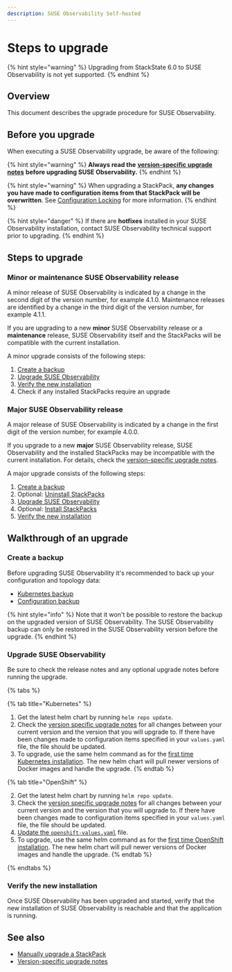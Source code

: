 ```yaml
---
description: SUSE Observability Self-hosted
---
```


# Steps to upgrade

{% hint style="warning" %}
Upgrading from StackState 6.0 to SUSE Observability is not yet supported.
{% endhint %}

## Overview

This document describes the upgrade procedure for SUSE Observability.

## Before you upgrade

When executing a SUSE Observability upgrade, be aware of the following:

{% hint style="warning" %}
**Always read the** [**version-specific upgrade notes**](version-specific-upgrade-instructions.md) **before upgrading SUSE Observability.**
{% endhint %}

{% hint style="warning" %}
When upgrading a StackPack, **any changes you have made to configuration items from that StackPack will be overwritten**. See [Configuration Locking](../../stackpacks/about-stackpacks.md#locked-configuration-items) for more information.
{% endhint %}

{% hint style="danger" %}
If there are **hotfixes** installed in your SUSE Observability installation, contact SUSE Observability technical support prior to upgrading.
{% endhint %}

## Steps to upgrade

### Minor or maintenance SUSE Observability release

A minor release of SUSE Observability is indicated by a change in the second digit of the version number, for example 4.1.0. Maintenance releases are identified by a change in the third digit of the version number, for example 4.1.1.

If you are upgrading to a new **minor** SUSE Observability release or a **maintenance** release, SUSE Observability itself and the StackPacks will be compatible with the current installation.

A minor upgrade consists of the following steps:

1. [Create a backup](#create-a-backup)
2. [Upgrade SUSE Observability](#upgrade-stackstate)
3. [Verify the new installation](#verify-the-new-installation)
4. Check if any installed StackPacks require an upgrade

### Major SUSE Observability release

A major release of SUSE Observability is indicated by a change in the first digit of the version number, for example 4.0.0.

If you upgrade to a new **major** SUSE Observability release, SUSE Observability and the installed StackPacks may be incompatible with the current installation. For details, check the [version-specific upgrade notes](version-specific-upgrade-instructions.md).

A major upgrade consists of the following steps:

1. [Create a backup](steps-to-upgrade.md#create-a-backup)
2. Optional: [Uninstall StackPacks](steps-to-upgrade.md#uninstall-stackpacks-optional)
3. [Upgrade SUSE Observability](steps-to-upgrade.md#upgrade-stackstate)
4. Optional: [Install StackPacks](steps-to-upgrade.md#install-stackpacks-optional)
5. [Verify the new installation](steps-to-upgrade.md#verify-the-new-installation)

## Walkthrough of an upgrade

### Create a backup

Before upgrading SUSE Observability it's recommended to back up your configuration and topology data:

* [Kubernetes backup](../data-management/backup_restore/kubernetes_backup.md)
* [Configuration backup](../data-management/backup_restore/configuration_backup.md)

{% hint style="info" %}
Note that it won't be possible to restore the backup on the upgraded version of SUSE Observability. The SUSE Observability backup can only be restored in the SUSE Observability version before the upgrade.
{% endhint %}

### Upgrade SUSE Observability

Be sure to check the release notes and any optional upgrade notes before running the upgrade.

{% tabs %}

{% tab title="Kubernetes" %}

1. Get the latest helm chart by running `helm repo update`.
2. Check the [version specific upgrade notes](version-specific-upgrade-instructions.md) for all changes between your current version and the version that you will upgrade to. If there have been changes made to configuration items specified in your `values.yaml` file, the file should be updated.
3. To upgrade, use the same helm command as for the [first time Kubernetes installation](../install-stackstate/kubernetes_openshift/kubernetes_install.md#deploy-suse-observability-with-helm). The new helm chart will pull newer versions of Docker images and handle the upgrade.
{% endtab %}

{% tab title="OpenShift" %}

2. Get the latest helm chart by running `helm repo update`.
3. Check the [version specific upgrade notes](version-specific-upgrade-instructions.md) for all changes between your current version and the version that you will upgrade to. If there have been changes made to configuration items specified in your `values.yaml` file, the file should be updated.
4. [Update the `openshift-values.yaml`](/setup/install-stackstate/kubernetes_openshift/openshift_install.md#additional-openshift-values-file) file.
5. To upgrade, use the same helm command as for the [first time OpenShift installation](/setup/install-stackstate/kubernetes_openshift/openshift_install.md#deploy-suse-observability-with-helm). The new helm chart will pull newer versions of Docker images and handle the upgrade.
{% endtab %}

{% endtabs %}

### Verify the new installation

Once SUSE Observability has been upgraded and started, verify that the new installation of SUSE Observability is reachable and that the application is running.

## See also

* [Manually upgrade a StackPack](../../stackpacks/about-stackpacks.md#upgrade-a-stackpack)
* [Version-specific upgrade notes](version-specific-upgrade-instructions.md)

